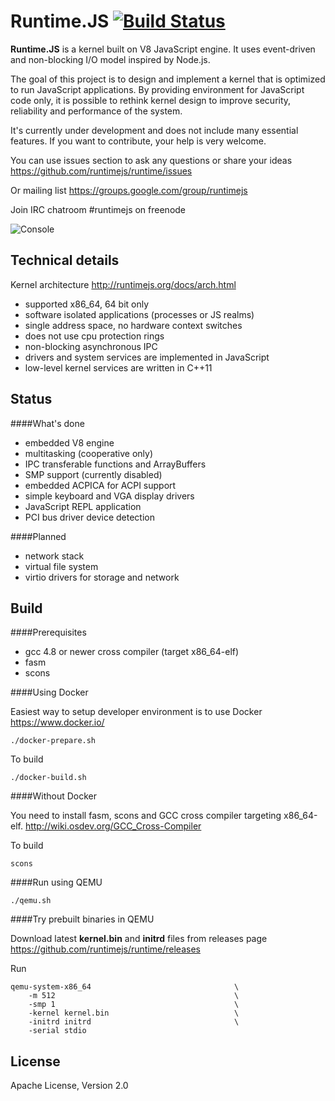 Runtime.JS [![Build Status](https://travis-ci.org/runtimejs/runtime.svg?branch=master)](https://travis-ci.org/runtimejs/runtime)
====

__Runtime.JS__ is a kernel built on V8 JavaScript engine. It uses event-driven and non-blocking I/O model inspired by Node.js.

The goal of this project is to design and implement a kernel that is optimized to run JavaScript applications. By providing environment for JavaScript code only, it is possible to rethink kernel design to improve security, reliability and performance of the system. 

It's currently under development and does not include many essential features. If you want to contribute, your help is very welcome.

You can use issues section to ask any questions or share your ideas https://github.com/runtimejs/runtime/issues

Or mailing list https://groups.google.com/group/runtimejs

Join IRC chatroom #runtimejs on freenode

![Console](https://raw.githubusercontent.com/runtimejs/runtimejs.github.io/master/img/runtimejs_3.png)


Technical details
----

Kernel architecture http://runtimejs.org/docs/arch.html

- supported x86_64, 64 bit only
- software isolated applications (processes or JS realms)
- single address space, no hardware context switches
- does not use cpu protection rings
- non-blocking asynchronous IPC
- drivers and system services are implemented in JavaScript
- low-level kernel services are written in C++11

Status
----

####What's done

- embedded V8 engine
- multitasking (cooperative only)
- IPC transferable functions and ArrayBuffers
- SMP support (currently disabled)
- embedded ACPICA for ACPI support
- simple keyboard and VGA display drivers
- JavaScript REPL application
- PCI bus driver device detection


####Planned

- network stack
- virtual file system
- virtio drivers for storage and network


Build
----
####Prerequisites
- gcc 4.8 or newer cross compiler (target x86\_64-elf)
- fasm
- scons

####Using Docker

Easiest way to setup developer environment is to use Docker https://www.docker.io/

    ./docker-prepare.sh

To build

    ./docker-build.sh

####Without Docker

You need to install fasm, scons and GCC cross compiler targeting x86\_64-elf. http://wiki.osdev.org/GCC_Cross-Compiler

To build

    scons
    
####Run using QEMU

    ./qemu.sh
    
####Try prebuilt binaries in QEMU

Download latest __kernel.bin__ and __initrd__ files from releases page https://github.com/runtimejs/runtime/releases

Run
```
qemu-system-x86_64                                \
    -m 512                                        \
    -smp 1                                        \
    -kernel kernel.bin                            \
    -initrd initrd                                \
    -serial stdio
```
    
License
----
Apache License, Version 2.0
